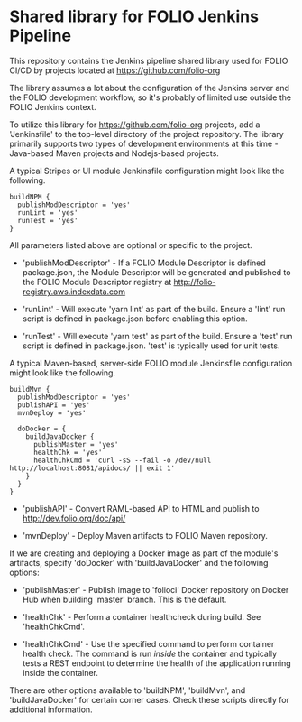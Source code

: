 # Shared library for FOLIO Jenkins Pipeline

This repository contains the Jenkins pipeline shared library used for FOLIO CI/CD by projects
located at https://github.com/folio-org

The library assumes a lot about the configuration of the Jenkins server and the FOLIO
development workflow, so it's probably of limited use outside the FOLIO Jenkins context.  

To utilize this library for https://github.com/folio-org projects,  add a 'Jenkinsfile' to
the top-level directory of the project repository.   The library primarily supports two types
of development environments at this time - Java-based Maven projects and Nodejs-based projects. 

A typical Stripes or UI module Jenkinsfile configuration might look like the following.

```
buildNPM {
  publishModDescriptor = 'yes'
  runLint = 'yes'
  runTest = 'yes'
}
```

All parameters listed above are optional or specific to the project.

* 'publishModDescriptor' - If a FOLIO Module Descriptor is defined package.json, the Module
Descriptor will be generated and published to the FOLIO Module Descriptor registry at
http://folio-registry.aws.indexdata.com

* 'runLint' - Will execute 'yarn lint' as part of the build.  Ensure a 'lint' run script is
defined in package.json before enabling this option. 

* 'runTest' - Will execute 'yarn test' as part of the build.  Ensure a 'test' run script is
defined in package.json.  'test' is typically used for unit tests.


A typical Maven-based, server-side FOLIO module Jenkinsfile configuration might look like 
the following.

```
buildMvn {
  publishModDescriptor = 'yes'
  publishAPI = 'yes'
  mvnDeploy = 'yes'

  doDocker = {
    buildJavaDocker {
      publishMaster = 'yes'
      healthChk = 'yes'
      healthChkCmd = 'curl -sS --fail -o /dev/null  http://localhost:8081/apidocs/ || exit 1'
    }
  }
}
```

 * 'publishAPI' - Convert RAML-based API to HTML and publish to http://dev.folio.org/doc/api/ 

 * 'mvnDeploy' - Deploy Maven artifacts to FOLIO Maven repository.

If we are creating and deploying a Docker image as part of the module's artifacts, specify
'doDocker' with 'buildJavaDocker' and the following options:

 * 'publishMaster' - Publish image to 'folioci' Docker repository on Docker Hub when building
'master' branch.  This is the default. 

 * 'healthChk' - Perform a container healthcheck during build.  See 'healthChkCmd'.  

 * 'healthChkCmd' - Use the specified command to perform container health check.   The
command is run *inside* the container and typically tests a REST endpoint to determine the 
health of the application running inside the container. 

There are other options available to 'buildNPM', 'buildMvn', and 'buildJavaDocker' for certain 
corner cases.  Check these scripts directly for additional information.



